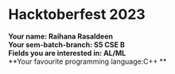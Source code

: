 # Hacktoberfest 2023

**Your name: Raihana Rasaldeen**  
**Your sem-batch-branch: S5 CSE B**  
**Fields you are interested in: AL/ML**  
**Your favourite programming language:C++ **
